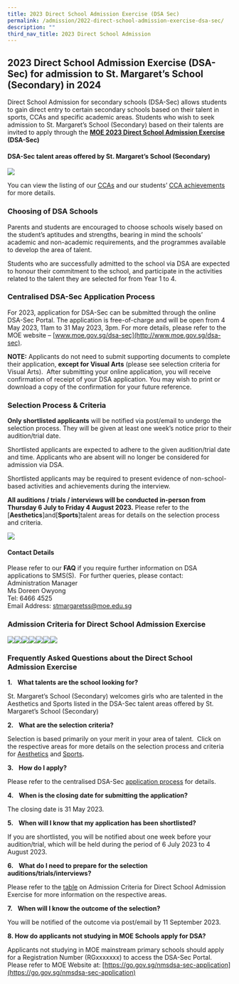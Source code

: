```yaml
---
title: 2023 Direct School Admission Exercise (DSA Sec)
permalink: /admission/2022-direct-school-admission-exercise-dsa-sec/
description: ""
third_nav_title: 2023 Direct School Admission
---
```

## **2023 Direct School Admission Exercise (DSA-Sec)** **for admission to St. Margaret’s School (Secondary) in 2024**

Direct School Admission for secondary schools (DSA-Sec) allows students to gain direct entry to certain secondary schools based on their talent in sports, CCAs and specific academic areas. Students who wish to seek admission to St. Margaret’s School (Secondary) based on their talents are invited to apply through the [**MOE 2023 Direct School Admission Exercise**](https://beta.moe.gov.sg/dsa/) **(DSA-Sec)**&nbsp;

#### **DSA-Sec talent areas offered by St. Margaret’s School (Secondary)**

![](/images/talent%20areas.JPG) <br>   

You can view the listing of our [CCAs](/programmes/co-curricular-activities/) and our students’ [CCA achievements](/achievements/student-achievements/) for more details.

  

### **Choosing of DSA Schools**

Parents and students are encouraged to choose schools wisely based on the student’s aptitudes and strengths, bearing in mind the schools’ academic and non-academic requirements, and the programmes available to develop the area of talent.

Students who are successfully admitted to the school via DSA are expected to honour their commitment to the school, and participate in the activities related to the talent they are selected for from Year 1 to 4.

### **Centralised DSA-Sec Application Process**

For 2023, application for DSA-Sec can be submitted through the online DSA-Sec Portal. The application is free-of-charge and will be open from 4 May 2023, 11am to 31 May 2023, 3pm. For more details, please refer to the MOE website – [www.moe.gov.sg/dsa-sec](http://www.moe.gov.sg/dsa-sec).

**NOTE:**
Applicants do not need to submit supporting documents to complete their application, **except for Visual Arts** (please see selection criteria for Visual Arts).&nbsp; After submitting your online application, you will receive confirmation of receipt of your DSA application. You may wish to print or download a copy of the confirmation for your future reference.


### **Selection Process &amp; Criteria**

**Only shortlisted applicants** will be notified via post/email to undergo the selection process. They will be given at least one week’s notice prior to their audition/trial date.&nbsp;

Shortlisted applicants are expected to adhere to the given audition/trial date and time. Applicants who are absent will no longer be considered for admission via DSA.&nbsp;&nbsp;

Shortlisted applicants may be required to present evidence of non-school-based activities and achievements during the interview.

**All auditions / trials /&nbsp;interviews will be conducted in-person from Thursday 6 July to Friday 4 August 2023.** Please refer to the [**Aesthetics**]and[**Sports**]talent areas for details on the selection process and criteria.

![](/images/gptfile.JPG)


#### **Contact Details**
Please refer to our **FAQ** if you require further information on DSA applications to SMS(S).&nbsp;
For further queries, please contact:<br>
Administration Manager&nbsp;<br>
Ms Doreen Owyong <br>
Tel: 6466 4525 <br>
Email Address: [stmargaretss@moe.edu.sg](mailto:stmargaretss@moe.edu.sg)


### **Admission Criteria for Direct School Admission Exercise**
![](/images/choirdsa.JPG)![](/images/concert%20banddsa.JPG)![](/images/english%20dramadsa.JPG)![](/images/dancedsa.JPG)![](/images/string%20ensembledsa.JPG)![](/images/visual%20artsdsa.JPG)![](/images/sportsdsa.JPG) <br>

### **Frequently Asked Questions about the Direct School Admission Exercise**

**1.**&nbsp;&nbsp; **What talents are the school looking for?**

St. Margaret’s School (Secondary) welcomes girls who are talented in the Aesthetics and Sports listed in the DSA-Sec talent areas offered by St. Margaret’s School (Secondary)

**2.**&nbsp;&nbsp; **What are the selection criteria?**

Selection is based primarily on your merit in your area of talent.&nbsp; Click on the respective areas for more details on the selection process and criteria for&nbsp;[Aesthetics](https://stmargaretssec.moe.edu.sg/resources/2018-direct-school-admission-exercise-dsa-sec/admission-criteria-for-direct-school-admission-exercise)&nbsp;and&nbsp;[Sports](https://stmargaretssec.moe.edu.sg/resources/2018-direct-school-admission-exercise-dsa-sec/admission-criteria-for-direct-school-admission-exercise)**.**

**3.**&nbsp;&nbsp; **How do I apply?**

Please refer to the&nbsp;centralised DSA-Sec [application process](https://stmargaretssec.moe.edu.sg/resources/2018-direct-school-admission-exercise-dsa-sec/application-process)&nbsp;for details.

**4.**&nbsp;&nbsp; **When is the closing date for submitting the application?**

The closing date is 31 May 2023.

**5.**&nbsp;&nbsp; **When will I know that my application has been shortlisted?**

If you are shortlisted, you will be notified about one week&nbsp;before your audition/trial, which will be held during the period of 6 July 2023 to 4 August 2023.

**6.**&nbsp;&nbsp; **What do I need to prepare for the selection auditions/trials/interviews?**

Please refer to the&nbsp;[table](https://stmargaretssec.moe.edu.sg/resources/2018-direct-school-admission-exercise-dsa-sec/admission-criteria-for-direct-school-admission-exercise) on Admission Criteria for Direct School Admission Exercise for more information on the respective areas.

**7.**&nbsp;&nbsp; **When will I know the outcome of the selection?**

You will be notified of the outcome via post/email by 11 September 2023.

**8\. How do applicants not studying in MOE Schools apply for DSA?**

Applicants not studying in MOE mainstream primary schools should apply for a Registration Number (RGxxxxxxx) to access the DSA-Sec Portal. Please refer to MOE Website at: [https://go.gov.sg/nmsdsa-sec-application](https://go.gov.sg/nmsdsa-sec-application)